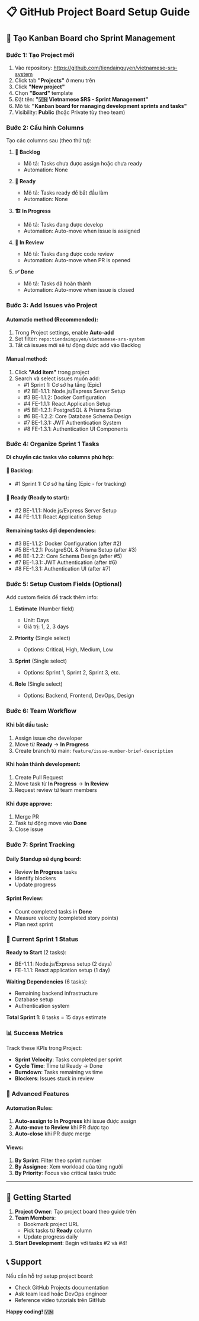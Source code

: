 # 📋 GitHub Project Board Setup Guide

## 🎯 Tạo Kanban Board cho Sprint Management

### Bước 1: Tạo Project mới
1. Vào repository: https://github.com/tiendainguyen/vietnamese-srs-system
2. Click tab **"Projects"** ở menu trên
3. Click **"New project"**
4. Chọn **"Board"** template
5. Đặt tên: **"🇻🇳 Vietnamese SRS - Sprint Management"**
6. Mô tả: **"Kanban board for managing development sprints and tasks"**
7. Visibility: **Public** (hoặc Private tùy theo team)

### Bước 2: Cấu hình Columns
Tạo các columns sau (theo thứ tự):

1. **📝 Backlog**
   - Mô tả: Tasks chưa được assign hoặc chưa ready
   - Automation: None

2. **🔄 Ready**
   - Mô tả: Tasks ready để bắt đầu làm
   - Automation: None

3. **🏗️ In Progress**  
   - Mô tả: Tasks đang được develop
   - Automation: Auto-move when issue is assigned

4. **👀 In Review**
   - Mô tả: Tasks đang được code review
   - Automation: Auto-move when PR is opened

5. **✅ Done**
   - Mô tả: Tasks đã hoàn thành
   - Automation: Auto-move when issue is closed

### Bước 3: Add Issues vào Project

#### Automatic method (Recommended):
1. Trong Project settings, enable **Auto-add**
2. Set filter: `repo:tiendainguyen/vietnamese-srs-system`
3. Tất cả issues mới sẽ tự động được add vào Backlog

#### Manual method:
1. Click **"Add item"** trong project
2. Search và select issues muốn add:
   - #1 Sprint 1: Cơ sở hạ tầng (Epic)
   - #2 BE-1.1.1: Node.js/Express Server Setup
   - #3 BE-1.1.2: Docker Configuration  
   - #4 FE-1.1.1: React Application Setup
   - #5 BE-1.2.1: PostgreSQL & Prisma Setup
   - #6 BE-1.2.2: Core Database Schema Design
   - #7 BE-1.3.1: JWT Authentication System
   - #8 FE-1.3.1: Authentication UI Components

### Bước 4: Organize Sprint 1 Tasks

**Di chuyển các tasks vào columns phù hợp:**

#### 📝 Backlog:
- #1 Sprint 1: Cơ sở hạ tầng (Epic - for tracking)

#### 🔄 Ready (Ready to start):
- #2 BE-1.1.1: Node.js/Express Server Setup  
- #4 FE-1.1.1: React Application Setup

#### Remaining tasks đợi dependencies:
- #3 BE-1.1.2: Docker Configuration (after #2)
- #5 BE-1.2.1: PostgreSQL & Prisma Setup (after #3)
- #6 BE-1.2.2: Core Schema Design (after #5)  
- #7 BE-1.3.1: JWT Authentication (after #6)
- #8 FE-1.3.1: Authentication UI (after #7)

### Bước 5: Setup Custom Fields (Optional)

Add custom fields để track thêm info:

1. **Estimate** (Number field)
   - Unit: Days
   - Giá trị: 1, 2, 3 days

2. **Priority** (Single select)
   - Options: Critical, High, Medium, Low

3. **Sprint** (Single select)  
   - Options: Sprint 1, Sprint 2, Sprint 3, etc.

4. **Role** (Single select)
   - Options: Backend, Frontend, DevOps, Design

### Bước 6: Team Workflow

#### Khi bắt đầu task:
1. Assign issue cho developer
2. Move từ **Ready** → **In Progress**
3. Create branch từ main: `feature/issue-number-brief-description`

#### Khi hoàn thành development:
1. Create Pull Request
2. Move task từ **In Progress** → **In Review**  
3. Request review từ team members

#### Khi được approve:
1. Merge PR
2. Task tự động move vào **Done**
3. Close issue

### Bước 7: Sprint Tracking

#### Daily Standup sử dụng board:
- Review **In Progress** tasks
- Identify blockers
- Update progress

#### Sprint Review:
- Count completed tasks in **Done**
- Measure velocity (completed story points)
- Plan next sprint

### 🎯 Current Sprint 1 Status

**Ready to Start** (2 tasks):
- BE-1.1.1: Node.js/Express setup (2 days)
- FE-1.1.1: React application setup (1 day)

**Waiting Dependencies** (6 tasks):
- Remaining backend infrastructure
- Database setup
- Authentication system

**Total Sprint 1**: 8 tasks = 15 days estimate

### 📊 Success Metrics

Track these KPIs trong Project:
- **Sprint Velocity**: Tasks completed per sprint  
- **Cycle Time**: Time từ Ready → Done
- **Burndown**: Tasks remaining vs time
- **Blockers**: Issues stuck in review

### 🔧 Advanced Features

#### Automation Rules:
1. **Auto-assign to In Progress** khi issue được assign
2. **Auto-move to Review** khi PR được tạo
3. **Auto-close** khi PR được merge

#### Views:
1. **By Sprint**: Filter theo sprint number
2. **By Assignee**: Xem workload của từng người
3. **By Priority**: Focus vào critical tasks trước

---

## 🚀 Getting Started

1. **Project Owner**: Tạo project board theo guide trên
2. **Team Members**: 
   - Bookmark project URL
   - Pick tasks từ **Ready** column
   - Update progress daily
3. **Start Development**: Begin với tasks #2 và #4!

## 📞 Support

Nếu cần hỗ trợ setup project board:
- Check GitHub Projects documentation
- Ask team lead hoặc DevOps engineer
- Reference video tutorials trên GitHub

**Happy coding! 🇻🇳**